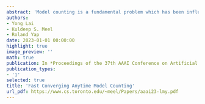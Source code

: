 ```yaml
---
abstract: 'Model counting is a fundamental problem which has been influential in many applications, from artificial intelligence to formal verification. Due to the intrinsic hardness of model counting, approximate techniques have been developed to solve real-world instances of model counting. This paper designs a new anytime approach called PartialKC for approximate model counting. The idea is a form of partial knowledge compilation to provide an unbiased estimate of the model count which can converge to the exact count. Our empirical analysis demonstrates that PartialKC achieves significant scalability and accuracy over prior state-of-the-art approximate counters, including satss and STS. Interestingly, the empirical results show that PartialKC reaches convergence for many instances and therefore provides exact model counting performance comparable to state-of-the-art exact counters.'
authors:
- Yong Lai
- Kuldeep S. Meel
- Roland Yap
date: 2023-01-01 00:00:00
highlight: true
image_preview: ''
math: true
publication: In *Proceedings of the 37th AAAI Conference on Artificial Intelligence (AAAI23)*
publication_types:
- '1'
selected: true
title: 'Fast Converging Anytime Model Counting'
url_pdf: https://www.cs.toronto.edu/~meel/Papers/aaai23-lmy.pdf
---
```


